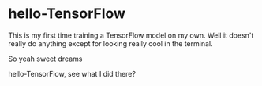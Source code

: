 # hello-TensorFlow

This is my first time training a TensorFlow model on my own. Well it doesn't really do anything except for looking really cool in the terminal.

So yeah sweet dreams

hello-TensorFlow, see what I did there?
